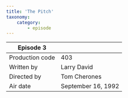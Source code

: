 ```yaml
---
title: 'The Pitch'
taxonomy:
    category:
        - episode
---
```


| Episode 3 | |
|-----------------|--------------------------------|
| Production code | 403                            |
| Written by      | Larry David |
| Directed by     | Tom Cherones                   |
| Air date        | September 16, 1992                |
